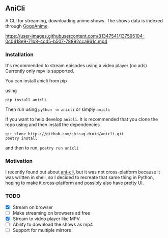 ## AniCli

A CLI for streaming, downloading anime shows.
The shows data is indexed through [GogoAnime](https://gogoanime.pe).

https://user-images.githubusercontent.com/81347541/137595104-0c0418e9-71b8-4c45-b507-78892cca961c.mp4

### Installation
It's recommended to stream episodes using a video player (no ads)
Currently only mpv is supported.

You can install anicli from pip

 using
```
pip install anicli
```
Then run using `python -m anicli` or simply `anicli`

If you want to help develop `anicli`. It is recommended that you clone the repo using and then install the dependencies
```
git clone https://github.com/chirag-droid/anicli.git
poetry install
```
and then to run, `poetry run anicli`

### Motivation

I recently found out about [ani-cli](https://github.com/pystardust/ani-cli), but it was not cross-platform because it was written in shell, so I decided to recreate that same thing in Python, hoping to make it cross-platform and possibly also have pretty UI.

### TODO
- [x] Stream on browser
- [ ] Make streaming on browsers ad free
- [x] Stream to video player like MPV
- [ ] Ability to download the shows as mp4
- [ ] Support for multiple mirrors
